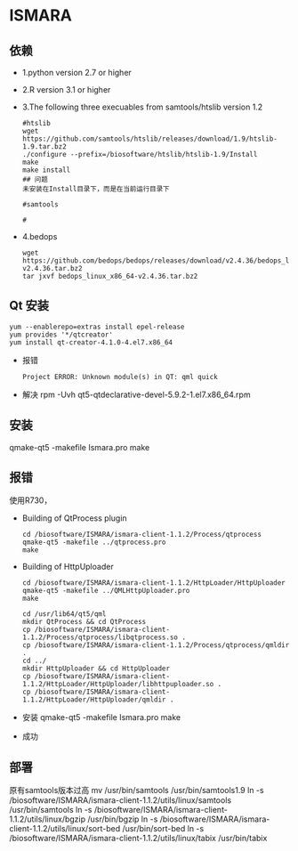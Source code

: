 # ISMARA

## 依赖
* 1.python version 2.7 or higher

* 2.R version 3.1 or higher

* 3.The following three execuables from samtools/htslib version 1.2

      #htslib
      wget https://github.com/samtools/htslib/releases/download/1.9/htslib-1.9.tar.bz2
      ./configure --prefix=/biosoftware/htslib/htslib-1.9/Install
      make
      make install
      ## 问题
      未安装在Install目录下，而是在当前运行目录下
      
      #samtools
      
      #



* 4.bedops

      wget https://github.com/bedops/bedops/releases/download/v2.4.36/bedops_linux_x86_64-v2.4.36.tar.bz2
      tar jxvf bedops_linux_x86_64-v2.4.36.tar.bz2
      
## Qt 安装

    yum --enablerepo=extras install epel-release
    yum provides '*/qtcreator'
    yum install qt-creator-4.1.0-4.el7.x86_64

* 报错

      Project ERROR: Unknown module(s) in QT: qml quick
* 解决
      rpm -Uvh qt5-qtdeclarative-devel-5.9.2-1.el7.x86_64.rpm 


## 安装

qmake-qt5 -makefile Ismara.pro 
make
## 报错
使用R730，

* Building of QtProcess plugin

      cd /biosoftware/ISMARA/ismara-client-1.1.2/Process/qtprocess
      qmake-qt5 -makefile ../qtprocess.pro
      make
      
* Building of HttpUploader

      cd /biosoftware/ISMARA/ismara-client-1.1.2/HttpLoader/HttpUploader
      qmake-qt5 -makefile ../QMLHttpUploader.pro 
      make
      
      cd /usr/lib64/qt5/qml
      mkdir QtProcess && cd QtProcess
      cp /biosoftware/ISMARA/ismara-client-1.1.2/Process/qtprocess/libqtprocess.so .
      cp /biosoftware/ISMARA/ismara-client-1.1.2/Process/qtprocess/qmldir .
      cd ../
      mkdir HttpUploader && cd HttpUploader
      cp /biosoftware/ISMARA/ismara-client-1.1.2/HttpLoader/HttpUploader/libhttpuploader.so .
      cp /biosoftware/ISMARA/ismara-client-1.1.2/HttpLoader/HttpUploader/qmldir .
      
* 安装
 qmake-qt5 -makefile Ismara.pro
 make
* 成功
 
## 部署
原有samtools版本过高
      mv /usr/bin/samtools /usr/bin/samtools1.9
      ln -s /biosoftware/ISMARA/ismara-client-1.1.2/utils/linux/samtools /usr/bin/samtools
      ln -s /biosoftware/ISMARA/ismara-client-1.1.2/utils/linux/bgzip /usr/bin/bgzip
      ln -s /biosoftware/ISMARA/ismara-client-1.1.2/utils/linux/sort-bed /usr/bin/sort-bed
      ln -s /biosoftware/ISMARA/ismara-client-1.1.2/utils/linux/tabix /usr/bin/tabix





